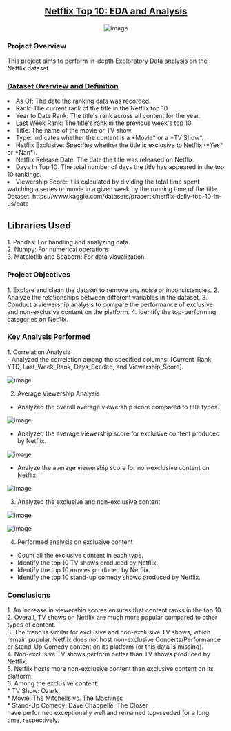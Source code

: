 <div align = "center"><h2><u>Netflix Top 10: EDA and Analysis</u></h2>
 
  ![image](https://github.com/user-attachments/assets/57a9cd7b-29b2-4f5a-b557-784ed55d625c)

</div>
<h3>Project Overview</h3>
<p>
  This project aims to perform in-depth Exploratory Data analysis on the Netflix dataset.
</p>
<h3><u>Dataset Overview and Definition</u></h3>
<p>
  <li>
  As Of: The date the ranking data was recorded.
  </li>
  <li>
  Rank: The current rank of the title in the Netflix top 10
  </li>
  <li>
  Year to Date Rank: The title's rank across all content for the year.
  </li>
  <li>
  Last Week Rank: The title's rank in the previous week's top 10.
  </li>
  <li>
  Title: The name of the movie or TV show.
  </li>
  <li>
  Type: Indicates whether the content is a *Movie* or a *TV Show*.
  </li>
  <li>
  Netflix Exclusive: Specifies whether the title is exclusive to Netflix (*Yes* or *Nan*).
  </li>
  <li>
  Netflix Release Date: The date the title was released on Netflix.
  </li>
  <li>
  Days In Top 10: The total number of days the title has appeared in the top 10 rankings.
  </li>
  <li>
  Viewership Score: It is calculated by dividing the total time spent watching a series or movie in a given week by the running time of the title.
  </li>
 Dataset: https://www.kaggle.com/datasets/prasertk/netflix-daily-top-10-in-us/data
</p>

<h2>Libraries Used</h2>
<p>
  1. Pandas: For handling and analyzing data.<br>
  2. Numpy: For numerical operations.<br>
  3. Matplotlib and Seaborn: For data visualization.<br>
</p>

<h3>Project Objectives</h3>
<p>
1. Explore and clean the dataset to remove any noise or inconsistencies.
2. Analyze the relationships between different variables in the dataset.
3. Conduct a viewership analysis to compare the performance of exclusive and non-exclusive content on the platform.
4. Identify the top-performing categories on Netflix.
</p>

<h3>Key Analysis Performed</h3>
<p>
  1. Correlation Analysis<br>
  - Analyzed the correlation among the specified columns: [Current_Rank, YTD, Last_Week_Rank, Days_Seeded, and Viewership_Score].<br>
 
 ![image](https://github.com/user-attachments/assets/abe26b62-95a6-4b72-a38d-3f0e0722608a)

  2. Average Viewership Analysis<br>
  - Analyzed the overall average viewership score compared to title types.<br>
  
  ![image](https://github.com/user-attachments/assets/580c4475-71e0-410a-848f-cc91189f9b94)

  - Analyzed the average viewership score for exclusive content produced by Netflix.<br>
 
  ![image](https://github.com/user-attachments/assets/16345d73-961c-4b95-905e-7f923755a997)

  - Analyze the average viewership score for non-exclusive content on Netflix.<br>
 
  ![image](https://github.com/user-attachments/assets/8cc59802-03fb-4a49-a7e8-c6ab1f8101cd)

  3. Analyzed the exclusive and non-exclusive content<br>
  
  ![image](https://github.com/user-attachments/assets/fd678dcd-3611-452c-843c-48037ece7284)

  ![image](https://github.com/user-attachments/assets/3c672151-3678-4a3f-8e88-918e55787380)

  4. Performed analysis on exclusive content<br>
  - Count all the exclusive content in each type.<br>
  - Identify the top 10 TV shows produced by Netflix.<br>
  - Identify the top 10 movies produced by Netflix.<br>
  - Identify the top 10 stand-up comedy shows produced by Netflix.<br>
</p>

<h3>Conclusions</h3>
<p>
1. An increase in viewership scores ensures that content ranks in the top 10.<br>
2. Overall, TV shows on Netflix are much more popular compared to other types of content.<br>
3. The trend is similar for exclusive and non-exclusive TV shows, which remain popular. Netflix does not host non-exclusive Concerts/Performance or Stand-Up Comedy content on its platform (or this data is missing).<br>
4. Non-exclusive TV shows perform better than TV shows produced by Netflix.<br>
5. Netflix hosts more non-exclusive content than exclusive content on its platform.<br>
6. Among the exclusive content:<br>
  * TV Show: Ozark <br>
  * Movie: The Mitchells vs. The Machines<br>
  * Stand-Up Comedy: Dave Chappelle: The Closer<br>
  have performed exceptionally well and remained top-seeded for a long time, respectively.
</p>






